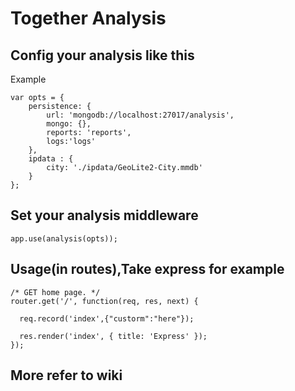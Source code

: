 # Together Analysis

## Config your analysis like this

Example
```
var opts = {
    persistence: {
        url: 'mongodb://localhost:27017/analysis',
        mongo: {},
        reports: 'reports',
        logs:'logs'
    },
    ipdata : {
        city: './ipdata/GeoLite2-City.mmdb'
    }
};

```
## Set your analysis middleware

```
app.use(analysis(opts));

```

## Usage(in routes),Take express for example

```
/* GET home page. */
router.get('/', function(req, res, next) {

  req.record('index',{"custorm":"here"});
  
  res.render('index', { title: 'Express' });
});

```


## More refer to wiki
